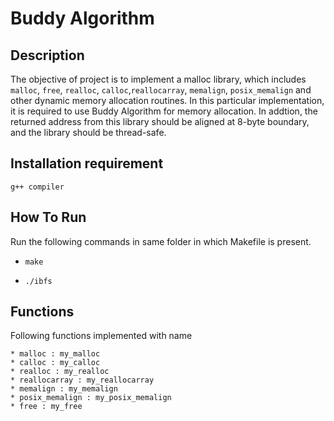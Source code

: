 
# Buddy Algorithm

## Description

   The objective of project is to implement a malloc library, which includes `malloc`,
   `free`, `realloc`, `calloc`,`reallocarray`, `memalign`, `posix_memalign` and other dynamic memory allocation
   routines. In this particular implementation, it is required to use Buddy
   Algorithm for memory allocation. In addtion, the returned address from this
   library should be aligned at 8-byte boundary, and the library should be thread-safe.

## Installation requirement

`g++ compiler`

## How To Run
Run the following commands in same folder in which Makefile is present.
 *  `make`

 *  `./ibfs`

 ## Functions
 Following functions implemented with name
 ```
 * malloc : my_malloc
 * calloc : my_calloc
 * realloc : my_realloc
 * reallocarray : my_reallocarray
 * memalign : my_memalign
 * posix_memalign : my_posix_memalign
 * free : my_free
```

